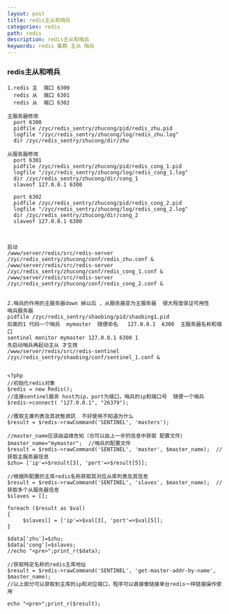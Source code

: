 ```yaml
---
layout: post
title: redis主从和哨兵
categories: redis
path: redis
description: redis主从和哨兵
keywords: redis 集群 主从 哨兵
---	
```


### redis主从和哨兵

	1.redis 主  端口 6300  
	  redis 从  端口 6301
	  redis 从  端口 6302
	
	主服务器修改
	  port 6300
	  pidfile /zyc/redis_sentry/zhucong/pid/redis_zhu.pid
	  logfile "/zyc/redis_sentry/zhucong/log/redis_zhu.log" 
	  dir /zyc/redis_sentry/zhucong/dir/zhu
	
	从服务器修改
	  port 6301
	  pidfile /zyc/redis_sentry/zhucong/pid/redis_cong_1.pid
	  logfile "/zyc/redis_sentry/zhucong/log/redis_cong_1.log" 
	  dir /zyc/redis_sentry/zhucong/dir/cong_1
	  slaveof 127.0.0.1 6300
	
	  port 6302
	  pidfile /zyc/redis_sentry/zhucong/pid/redis_cong_2.pid
	  logfile "/zyc/redis_sentry/zhucong/log/redis_cong_2.log" 
	  dir /zyc/redis_sentry/zhucong/dir/cong_2
	  slaveof 127.0.0.1 6300
	
	
	
	启动
	/www/server/redis/src/redis-server  /zyc/redis_sentry/zhucong/conf/redis_zhu.conf &
	/www/server/redis/src/redis-server  /zyc/redis_sentry/zhucong/conf/redis_cong_1.conf &
	/www/server/redis/src/redis-server  /zyc/redis_sentry/zhucong/conf/redis_cong_2.conf &

	
	2.哨兵的作用的主服务器down 掉以后 ，从服务器变为主服务器  很大程度保证可用性
	哨兵服务器
	pidfile /zyc/redis_sentry/shaobing/pid/shaobing1.pid
	后面的1 代码一个哨兵  mymaster  随便命名   127.0.0.1  6300  主服务器名称和端口
	sentinel monitor mymaster 127.0.0.1 6300 1
	先启动哨兵再起动主从 才生效    
	/www/server/redis/src/redis-sentinel  /zyc/redis_sentry/shaobing/conf/sentinel_1.conf &

		
	<?php
	//初始化redis对象
	$redis = new Redis();
	//连接sentinel服务 host为ip，port为端口，哨兵的ip和端口号  随便一个哨兵
	$redis->connect( "127.0.0.1", "26379");
		
	//獲取主庫列表及其狀態資訊  不好使用不知道为什么
	$result = $redis->rawCommand('SENTINEL', 'masters');
		
	//master_name应该由运维告知（也可以由上一步的信息中获取 配置文件）
	$master_name="mymaster";  //哨兵的配置文件
	$result = $redis->rawCommand('SENTINEL', 'master', $master_name);  //获取主服务器信息
	$zhu= ['ip'=>$result[3], 'port'=>$result[5]];
		
	//根据所配置的主库redis名称获取其对应从库列表及其信息
	$result = $redis->rawCommand('SENTINEL', 'slaves', $master_name);  //获取多个从服务器信息
	$slaves = [];
		
	foreach ($result as $val)
	{
		 $slaves[] = ['ip'=>$val[3], 'port'=>$val[5]];
	}
		
	$data['zhu']=$zhu;
	$data['cong']=$slaves;
	//echo "<pre>";print_r($data);
		
	//获取特定名称的redis主库地址
	$result = $redis->rawCommand('SENTINEL', 'get-master-addr-by-name', $master_name);
	//以上部分可以获取到主库的ip和对应端口，程序可以直接像链接单台redis一样链接操作使用
		
	echo "<pre>";print_r($result);
